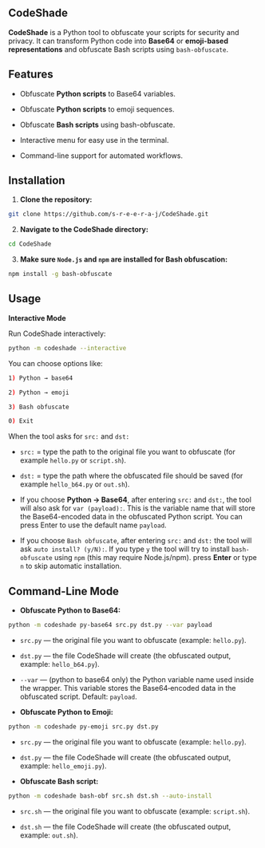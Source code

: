 ## CodeShade

**CodeShade** is a Python tool to obfuscate your scripts for security and privacy. It can transform Python code into **Base64** or **emoji-based representations** and obfuscate Bash scripts using `bash-obfuscate`.

## Features

- Obfuscate **Python scripts** to Base64 variables.

- Obfuscate **Python scripts** to emoji sequences.

- Obfuscate **Bash scripts** using bash-obfuscate.

- Interactive menu for easy use in the terminal.

- Command-line support for automated workflows.

## Installation

1. **Clone the repository:**
```bash
git clone https://github.com/s-r-e-e-r-a-j/CodeShade.git
```
2. **Navigate to the CodeShade directory:**
```bash
cd CodeShade
```
3. **Make sure `Node.js` and `npm` are installed for Bash obfuscation:**
```bash
npm install -g bash-obfuscate
```

## Usage
**Interactive Mode**

Run CodeShade interactively:
```bash
python -m codeshade --interactive
```

You can choose options like:
```bash
1) Python → base64

2) Python → emoji

3) Bash obfuscate

0) Exit
```

When the tool asks for `src:` and `dst:`

- `src:` = type the path to the original file you want to obfuscate (for example `hello.py` or `script.sh`).

- `dst:` = type the path where the obfuscated file should be saved (for example `hello_b64.py` or `out.sh`).

- If you choose **Python → Base64**, after entering `src:` and `dst:`, the tool will also ask for `var (payload):`.
This is the variable name that will store the Base64-encoded data in the obfuscated Python script.
You can press Enter to use the default name `payload`.

- If you choose `Bash obfuscate`, after entering `src:` and `dst:` the tool will ask `auto install? (y/N):`. If you type `y` the tool will try to install `bash-obfuscate` using `npm` (this may require Node.js/npm). press **Enter** or type `n` to skip automatic installation.

## Command-Line Mode

- **Obfuscate Python to Base64:**
```bash
python -m codeshade py-base64 src.py dst.py --var payload
```
- `src.py` — the original file you want to obfuscate (example: `hello.py`).

- `dst.py` — the file CodeShade will create (the obfuscated output, example: `hello_b64.py`).

- `--var` — (python to base64 only) the Python variable name used inside the wrapper. This variable stores the Base64‑encoded data in the obfuscated script. Default: `payload`.

- **Obfuscate Python to Emoji:**
```bash
python -m codeshade py-emoji src.py dst.py
```
- `src.py` — the original file you want to obfuscate (example: `hello.py`).

- `dst.py` — the file CodeShade will create (the obfuscated output, example: `hello_emoji.py`).

- **Obfuscate Bash script:**

```bash
python -m codeshade bash-obf src.sh dst.sh --auto-install
```

- `src.sh` — the original file you want to obfuscate (example: `script.sh`).

- `dst.sh` — the file CodeShade will create (the obfuscated output, example: `out.sh`).
